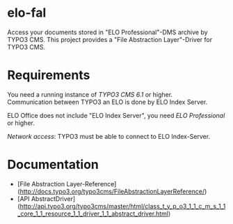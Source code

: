 elo-fal
=======

Access your documents stored in "ELO Professional"-DMS archive by TYPO3 CMS.
This project provides a "File Abstraction Layer"-Driver for TYPO3 CMS.

Requirements
============

You need a running instance of _TYPO3 CMS 6.1_ or higher.  
Communication between TYPO3 an ELO is done by ELO Index Server.

ELO Office does not include "ELO Index Server", you need _ELO Professional_ or higher.

_Network access_: TYPO3 must be able to connect to ELO Index-Server.

Documentation
=============

  * [File Abstraction Layer-Reference] (http://docs.typo3.org/typo3cms/FileAbstractionLayerReference/)
  * [API AbstractDriver] (http://api.typo3.org/typo3cms/master/html/class_t_y_p_o3_1_1_c_m_s_1_1_core_1_1_resource_1_1_driver_1_1_abstract_driver.html)
